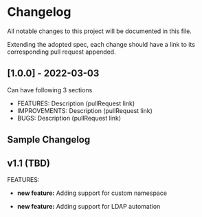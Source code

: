 # Changelog

All notable changes to this project will be documented in this file.

Extending the adopted spec, each change should have a link to its
corresponding pull request appended.

## [1.0.0] - 2022-03-03

Can have following 3 sections

* FEATURES:      Description (pullRequest link)
* IMPROVEMENTS:  Description (pullRequest link)
* BUGS:          Description (pullRequest link)

## Sample Changelog

## v1.1 (TBD)

FEATURES:

* **new feature:**  Adding support for custom namespace

* **new feature:**  Adding support for LDAP automation
